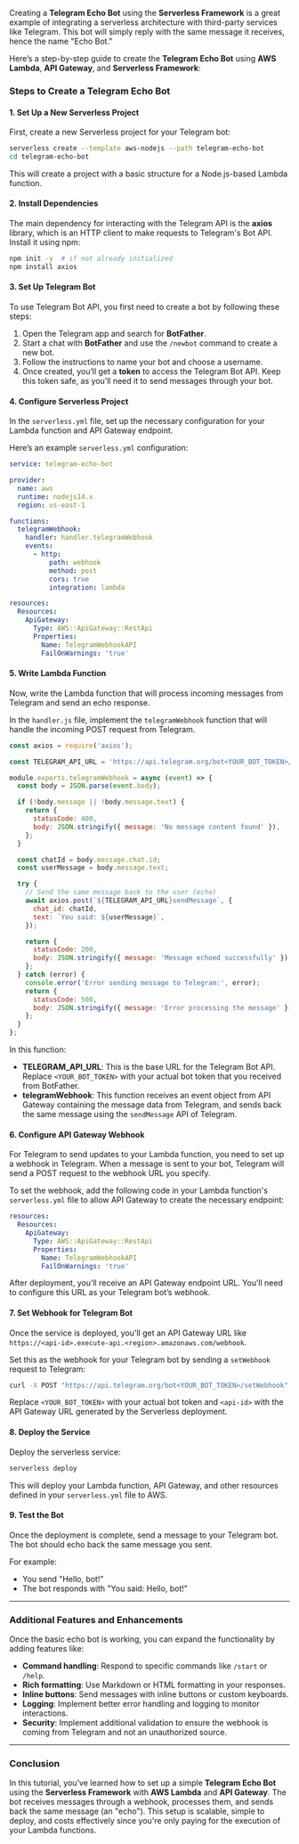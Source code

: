 Creating a **Telegram Echo Bot** using the **Serverless Framework** is a great example of integrating a serverless architecture with third-party services like Telegram. This bot will simply reply with the same message it receives, hence the name "Echo Bot."

Here’s a step-by-step guide to create the **Telegram Echo Bot** using **AWS Lambda**, **API Gateway**, and **Serverless Framework**:

### Steps to Create a Telegram Echo Bot

#### 1. **Set Up a New Serverless Project**

First, create a new Serverless project for your Telegram bot:

```bash
serverless create --template aws-nodejs --path telegram-echo-bot
cd telegram-echo-bot
```

This will create a project with a basic structure for a Node.js-based Lambda function.

#### 2. **Install Dependencies**

The main dependency for interacting with the Telegram API is the **axios** library, which is an HTTP client to make requests to Telegram's Bot API. Install it using npm:

```bash
npm init -y  # if not already initialized
npm install axios
```

#### 3. **Set Up Telegram Bot**

To use Telegram Bot API, you first need to create a bot by following these steps:

1. Open the Telegram app and search for **BotFather**.
2. Start a chat with **BotFather** and use the `/newbot` command to create a new bot.
3. Follow the instructions to name your bot and choose a username.
4. Once created, you’ll get a **token** to access the Telegram Bot API. Keep this token safe, as you’ll need it to send messages through your bot.

#### 4. **Configure Serverless Project**

In the `serverless.yml` file, set up the necessary configuration for your Lambda function and API Gateway endpoint.

Here’s an example `serverless.yml` configuration:

```yaml
service: telegram-echo-bot

provider:
  name: aws
  runtime: nodejs14.x
  region: us-east-1

functions:
  telegramWebhook:
    handler: handler.telegramWebhook
    events:
      - http:
          path: webhook
          method: post
          cors: true
          integration: lambda

resources:
  Resources:
    ApiGateway:
      Type: AWS::ApiGateway::RestApi
      Properties:
        Name: TelegramWebhookAPI
        FailOnWarnings: 'true'
```

#### 5. **Write Lambda Function**

Now, write the Lambda function that will process incoming messages from Telegram and send an echo response.

In the `handler.js` file, implement the `telegramWebhook` function that will handle the incoming POST request from Telegram.

```javascript
const axios = require('axios');

const TELEGRAM_API_URL = 'https://api.telegram.org/bot<YOUR_BOT_TOKEN>/';

module.exports.telegramWebhook = async (event) => {
  const body = JSON.parse(event.body);

  if (!body.message || !body.message.text) {
    return {
      statusCode: 400,
      body: JSON.stringify({ message: 'No message content found' }),
    };
  }

  const chatId = body.message.chat.id;
  const userMessage = body.message.text;

  try {
    // Send the same message back to the user (echo)
    await axios.post(`${TELEGRAM_API_URL}sendMessage`, {
      chat_id: chatId,
      text: `You said: ${userMessage}`,
    });

    return {
      statusCode: 200,
      body: JSON.stringify({ message: 'Message echoed successfully' }),
    };
  } catch (error) {
    console.error('Error sending message to Telegram:', error);
    return {
      statusCode: 500,
      body: JSON.stringify({ message: 'Error processing the message' }),
    };
  }
};
```

In this function:
- **TELEGRAM_API_URL**: This is the base URL for the Telegram Bot API. Replace `<YOUR_BOT_TOKEN>` with your actual bot token that you received from BotFather.
- **telegramWebhook**: This function receives an event object from API Gateway containing the message data from Telegram, and sends back the same message using the `sendMessage` API of Telegram.

#### 6. **Configure API Gateway Webhook**

For Telegram to send updates to your Lambda function, you need to set up a webhook in Telegram. When a message is sent to your bot, Telegram will send a POST request to the webhook URL you specify.

To set the webhook, add the following code in your Lambda function's `serverless.yml` file to allow API Gateway to create the necessary endpoint:

```yaml
resources:
  Resources:
    ApiGateway:
      Type: AWS::ApiGateway::RestApi
      Properties:
        Name: TelegramWebhookAPI
        FailOnWarnings: 'true'
```

After deployment, you’ll receive an API Gateway endpoint URL. You’ll need to configure this URL as your Telegram bot’s webhook.

#### 7. **Set Webhook for Telegram Bot**

Once the service is deployed, you'll get an API Gateway URL like `https://<api-id>.execute-api.<region>.amazonaws.com/webhook`.

Set this as the webhook for your Telegram bot by sending a `setWebhook` request to Telegram:

```bash
curl -X POST "https://api.telegram.org/bot<YOUR_BOT_TOKEN>/setWebhook" -d "url=https://<api-id>.execute-api.<region>.amazonaws.com/webhook"
```

Replace `<YOUR_BOT_TOKEN>` with your actual bot token and `<api-id>` with the API Gateway URL generated by the Serverless deployment.

#### 8. **Deploy the Service**

Deploy the serverless service:

```bash
serverless deploy
```

This will deploy your Lambda function, API Gateway, and other resources defined in your `serverless.yml` file to AWS.

#### 9. **Test the Bot**

Once the deployment is complete, send a message to your Telegram bot. The bot should echo back the same message you sent.

For example:
- You send "Hello, bot!"
- The bot responds with "You said: Hello, bot!"

---

### Additional Features and Enhancements

Once the basic echo bot is working, you can expand the functionality by adding features like:

- **Command handling**: Respond to specific commands like `/start` or `/help`.
- **Rich formatting**: Use Markdown or HTML formatting in your responses.
- **Inline buttons**: Send messages with inline buttons or custom keyboards.
- **Logging**: Implement better error handling and logging to monitor interactions.
- **Security**: Implement additional validation to ensure the webhook is coming from Telegram and not an unauthorized source.

---

### Conclusion

In this tutorial, you’ve learned how to set up a simple **Telegram Echo Bot** using the **Serverless Framework** with **AWS Lambda** and **API Gateway**. The bot receives messages through a webhook, processes them, and sends back the same message (an "echo"). This setup is scalable, simple to deploy, and costs effectively since you're only paying for the execution of your Lambda functions.
